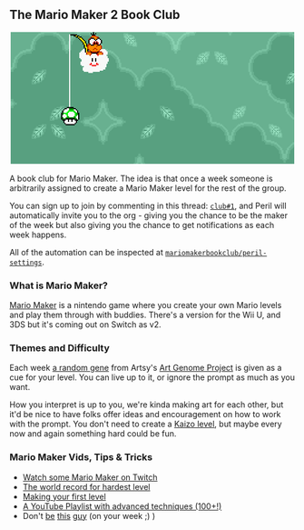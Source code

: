 ## The Mario Maker 2 Book Club

<p align="center">
  <img src="https://github.com/mariomakerbookclub/club/blob/master/mario-wave.gif?raw=true">
</p>

A book club for Mario Maker. The idea is that once a week someone is arbitrarily assigned to create a Mario Maker level 
for the rest of the group. 

You can sign up to join by commenting in this thread: [`club#1`](https://github.com/mariomakerbookclub/club/issues/1), 
and Peril will automatically invite you to the org - giving you the chance to be the maker of the week but also giving 
you the chance to get notifications as each week happens.

All of the automation can be inspected at [`mariomakerbookclub/peril-settings`](https://github.com/mariomakerbookclub/peril-settings).

### What is Mario Maker?

[Mario Maker](http://supermariomaker.nintendo.com) is a nintendo game where you create your own Mario levels and play them through with buddies. There's a version for the Wii U, and 3DS but it's coming out on Switch as v2.

### Themes and Difficulty

Each week [a random gene](https://art-genome-project-24zfbjh7w.now.sh/?query=%7B%0A%20%20%23%20Get%20a%20random%20set%20of%20five%20genes%0A%09randomGenes(count%3A%205)%20%7B%0A%20%20%20%20%23%20Pull%20out%20their%20details%0A%20%20%20%20name%0A%20%20%20%20family%0A%20%20%20%20description%20%23%20in%20markdown%0A%20%20%7D%0A%7D) from Artsy's [Art Genome Project](https://en.wikipedia.org/wiki/The_Art_Genome_Project) is given as a cue for your level. You can live up to it, or ignore the prompt as much as you want.

How you interpret is up to you, we're kinda making art for each other, but it'd be nice to have folks offer ideas and encouragement on how to work with the prompt. You don't need 
to create a [Kaizo level](https://en.wikipedia.org/wiki/Kaizo_Mario_World), but maybe every now and again something hard 
could be fun. 


### Mario Maker Vids, Tips & Tricks

- [Watch some Mario Maker on Twitch](https://www.twitch.tv/directory/game/Super%20Mario%20Maker)
- [The world record for hardest level](https://www.youtube.com/watch?v=NFIEpZD3enk)
- [Making your first level](https://www.youtube.com/watch?v=3KXRB8OAfFU)
- [A YouTube Playlist with advanced techniques (100+!)](https://www.youtube.com/playlist?list=PLekbcfvMB1gYieKXixxXVBTYCuWRKvxjK)
- Don't [be](https://waypoint.vice.com/en_us/article/59p3nq/mario-maker-player-has-spent-1500-hours-trying-to-beat-his-own-level) [this](https://waypoint.vice.com/en_us/article/paqq89/nearly-2000-hours-later-player-still-cant-beat-their-mario-maker-level) [guy](https://waypoint.vice.com/en_us/article/3kgn89/mario-maker-player-has-now-spent-2500-hours-trying-to-beat-his-own-level) (on your week ;) )
